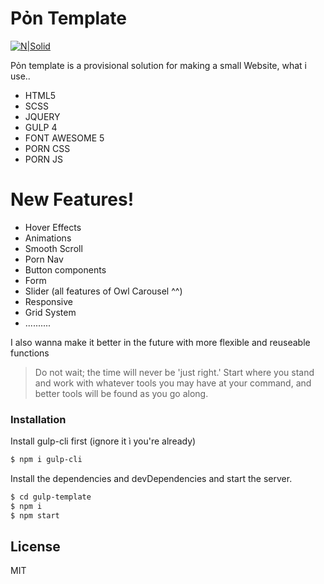 # Pỏn Template

[![N|Solid](https://i.imgur.com/BmorCRp.png)](https://www.facebook.com/Cheatsomething)

Pỏn template is a provisional solution for making a small Website,
what i use..

- HTML5
- SCSS
- JQUERY
- GULP 4
- FONT AWESOME 5
- PORN CSS
- PORN JS

# New Features!

- Hover Effects
- Animations
- Smooth Scroll
- Porn Nav
- Button components
- Form
- Slider (all features of Owl Carousel ^^)
- Responsive
- Grid System
- ..........

I also wanna make it better in the future with more flexible and reuseable functions

> Do not wait; the time will never be 'just right.' Start where you stand
> and work with whatever tools you may have at your command,
> and better tools will be found as you go along.

### Installation

Install gulp-cli first (ignore it ì you're already)

```sh
$ npm i gulp-cli
```

Install the dependencies and devDependencies and start the server.

```sh
$ cd gulp-template
$ npm i
$ npm start
```

## License

MIT
